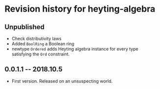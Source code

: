 # Revision history for heyting-algebra

## Unpublished

* Check distributivity laws
* Added `BoolRing` a Boolean ring
* newtype `Ordered` adds Heyting algebra instance for every type satisfying the
  `Ord` constraint.

## 0.0.1.1 -- 2018.10.5

* First version. Released on an unsuspecting world.
